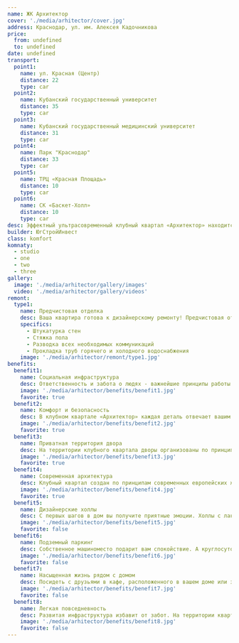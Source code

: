 ```yaml
---
name: ЖК Архитектор
cover: './media/arhitector/cover.jpg'
address: Краснодар, ул. им. Алексея Кадочникова
price:
  from: undefined
  to: undefined
date: undefined
transport:
  point1:
    name: ул. Красная (Центр)
    distance: 22
    type: car
  point2:
    name: Кубанский государственный университет
    distance: 35
    type: car
  point3:
    name: Кубанский государственный медицинский университет
    distance: 31
    type: car
  point4:
    name: Парк "Краснодар"
    distance: 33
    type: car
  point5:
    name: ТРЦ «Красная Площадь»
    distance: 10
    type: car
  point6:
    name: СК «Баскет-Холл»
    distance: 10
    type: car
desc: Эффектный ультрасовременный клубный квартал «Архитектор» находится в одном из самых перспективных, экологичных и развивающихся районов города. Рядом – СК «Баскет-Холл», ТРЦ «Красная площадь». От клубного квартала до исторического центра Краснодара дорога займет всего 20 минут. Расстояние до Чёрного и Азовского морей – 150 км.
builder: ЮгСтройИнвест
class: komfort
komnaty:
  - studio
  - one
  - two
  - three
gallery:
  image: './media/arhitector/gallery/images'
  video: './media/arhitector/gallery/videos'
remont:
  type1:
    name: Предчистовая отделка
    desc: Ваша квартира готова к дизайнерскому ремонту! Предчистовая отделка станет основой для воплощения интерьера вашей мечты.
    specifics:
      - Штукатурка стен
      - Стяжка пола
      - Разводка всех необходимых коммуникаций
      - Прокладка труб горячего и холодного водоснабжения
    image: './media/arhitector/remont/type1.jpg'
benefits:
  benefit1:
    name: Социальная инфраструктура
    desc: Ответственность и забота о людях - важнейшие принципы работы «ЮгСтройИнвест». В клубном квартале «Архитектор» появятся 2 детских сада с ясельными группами на 250 и 300 мест.
    image: './media/arhitector/benefits/benefit1.jpg'
    favorite: true
  benefit2:
    name: Комфорт и безопасность
    desc: В клубном квартале «Архитектор» каждая деталь отвечает вашим требованиям к комфорту и безопасности. Территория квартала отделена от улицы. Все дворы огорожены, дополнительно за безопасность отвечает охрана - видеонаблюдение ведется в режиме 24/7. Можете быть уверены, в клубном квартале «Архитектор» никто не потревожит ваш покой.
    image: './media/arhitector/benefits/benefit2.jpg'
    favorite: true
  benefit3:
    name: Приватная территория двора
    desc: На территории клубного квартала дворы организованы по принципу закрытых пространств. Доступ на огороженную территорию - только для жителей, двор круглосуточно находится под наблюдением
    image: './media/arhitector/benefits/benefit3.jpg'
    favorite: true
  benefit4:
    name: Современная архитектура
    desc: Клубный квартал создан по принципам современных европейских жилых комплексов — комфортная среда, визуальная эстетика, минимализм. Современные технологии вентфасадов позволят сохранять прохладу жарким летом и тепло зимой. А стильная подсветка по вечерам будет придавать зданиям особый шарм
    image: './media/arhitector/benefits/benefit4.jpg'
    favorite: true
  benefit5:
    name: Дизайнерские холлы
    desc: С первых шагов в дом вы получите приятные эмоции. Холлы с лаконичными интерьерами порадуют вас и ваших гостей. В каждом доме клубного квартала будет свой уникальный стиль входных групп, разработанный ведущими дизайнерами.
    image: './media/arhitector/benefits/benefit5.jpg'
    favorite: false
  benefit6:
    name: Подземный паркинг
    desc: Собственное машиноместо подарит вам спокойствие. А круглосуточная охрана и видеонаблюдение обеспечат полную защиту и сохранность вашему автомобилю. В паркинг клубного квартала можно будет спуститься на лифте с любого этажа.
    image: './media/arhitector/benefits/benefit6.jpg'
    favorite: false
  benefit7:
    name: Насыщенная жизнь рядом с домом
    desc: Посидеть с друзьями в кафе, расположенного в вашем доме или запланировать деловую встречу в непринужденной обстановке за чашечкой кофе. Пространство клубного квартала располагает к комфорту в любой жизненной ситуации.
    image: './media/arhitector/benefits/benefit7.jpg'
    favorite: false
  benefit8:
    name: Легкая повседневность
    desc: Развитая инфраструктура избавит от забот. На территории квартала вы сможете прогуляться с друзьями по красивым улочкам, купить продукты в магазине у дома или сходить к парикмахеру. Клубный квартал — это место где все, что вам нужно, находится в шаговой доступности.
    image: './media/arhitector/benefits/benefit8.jpg'
    favorite: false
---
```

